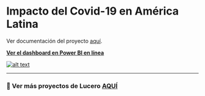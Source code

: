 # **Impacto del Covid-19 en América Latina**


Ver documentación del proyecto [aquí](https://github.com/Lu-Emperatriz/Covid-en-America-Latina/blob/main/1-Pr-Covid-SPN.md#Problema-de-Negocio).

[**Ver el dashboard en Power BI en línea**](https://bit.ly/3vsbLFD)

[![alt text](https://imgur.com/SqfOdqO.png)](https://bit.ly/3vsbLFD)

* * *

### 📌 Ver más proyectos de Lucero [AQUÍ](https://lu-emperatriz.github.io/)

